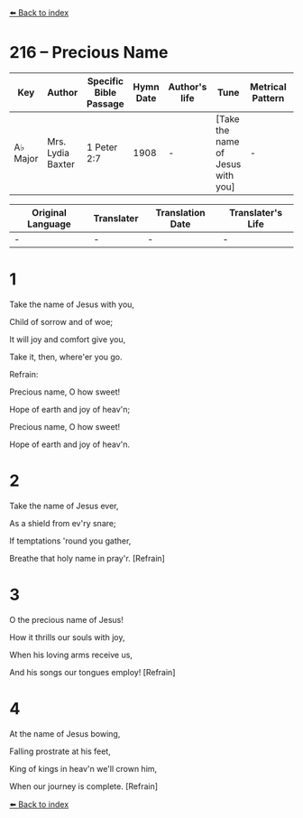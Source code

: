 [⬅️ Back to index](../README.md)

# 216 – Precious Name

Key | Author   | Specific Bible Passage     |Hymn Date |Author's life |Tune |Metrical Pattern   |Composer/Source
-- | --------- | ---------------------------|----------|--------------|-----|-------------------|-------------  
A♭ Major |Mrs. Lydia Baxter |1 Peter 2:7 |1908 |- |[Take the name of Jesus with you] |- |W. H. Doane

Original Language | Translater | Translation Date   | Translater's Life  
----------------- | --------- | --------------------|-------------     
\- |- |- |-




# 1

Take the name of Jesus with you,

Child of sorrow and of woe;

It will joy and comfort give you,

Take it, then, where'er you go.  



Refrain:

Precious name, O how sweet!

Hope of earth and joy of heav'n;

Precious name, O how sweet!

Hope of earth and joy of heav'n.



# 2

Take the name of Jesus ever,

As a shield from ev'ry snare;

If temptations 'round you gather,

Breathe that holy name in pray'r.  [Refrain]



# 3

O the precious name of Jesus!

How it thrills our souls with joy,

When his loving arms receive us,

And his songs our tongues employ!  [Refrain]



# 4

At the name of Jesus bowing,

Falling prostrate at his feet,

King of kings in heav'n we'll crown him,

When our journey is complete.  [Refrain]





[⬅️ Back to index](../README.md)
